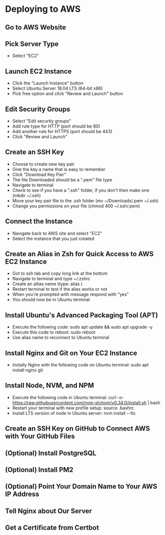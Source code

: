 # Deploying to AWS

## Go to AWS Website

## Pick Server Type

- Select "EC2"

## Launch EC2 Instance

- Click the "Launch Instance" button
- Select Ubuntu Server 18.04 LTS (64-bit x86)
- Pick free option and click "Review and Launch" button

## Edit Security Groups

- Select "Edit securtiy groups"
- Add rule type for HTTP (port should be 80)
- Add another rule for HTTPS (port should be 443)
- Click "Review and Launch"

## Create an SSH Key

- Choose to create new key pair
- Give the key a name that is easy to remember
- Click "Download Key Pair"
- The file Downloaded should be a ".pem" file type
- Navigate to terminal
- Check to see if you have a ".ssh" folder, if you don't then make one (mkdir ~/.ssh)
- Move your key pair file to the .ssh folder (mv ~/Downloads/<filename>.pem ~/.ssh)
- Change you permissions on your file (chmod 400 ~/.ssh/<filename>.pem)

## Connect the Instance

- Navigate back to AWS site and select "EC2"
- Select the instance that you just created

## Create an Alias in Zsh for Quick Access to AWS EC2 Instance

- Got to ssh tab and copy long link at the bottom
- Navigate to terminal and type ~/.zshrc
- Create an allias name (type: alias <paste-copied-link>)
- Restart terminal to test if the alias works or not
- When you're prompted with message respond with "yes"
- You should now be in Ubuntu terminal

## Install Ubuntu's Advanced Packaging Tool (APT)

- Execute the following code: sudo apt update && sudo apt upgrade -y
- Execute this code to reboot: sudo reboot
- Use alias name to reconnect to Ubuntu terminal

## Install Nginx and Git on Your EC2 Instance

- Instally Nginx with the following code on Ubuntu terminal: sudo apt install nginx git

## Install Node, NVM, and NPM

- Execute the following code in Ubuntu terminal: curl -o- https://raw.githubusercontent.com/nvm-sh/nvm/v0.34.0/install.sh | bash
- Restart your terminal with new profile setup: source .bashrc
- Install LTS version of node in Ubuntu server: nvm install --lts

## Create an SSH Key on GitHub to Connect AWS with Your GitHub Files

## (Optional) Install PostgreSQL

## (Optional) Install PM2

## (Optional) Point Your Domain Name to Your AWS IP Address

## Tell Nginx about Our Server

## Get a Certificate from Certbot
